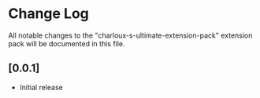 # Change Log

All notable changes to the "charloux-s-ultimate-extension-pack" extension pack will be documented in this file.

## [0.0.1]

- Initial release
